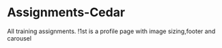 # Assignments-Cedar
All  training assignments.
!1st is a profile page with image sizing,footer and carousel
